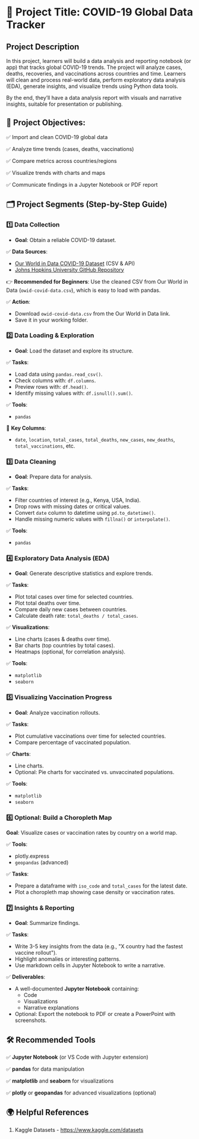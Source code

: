 # 📝 Project Title: COVID-19 Global Data Tracker

## Project Description
In this project, learners will build a data analysis and reporting notebook (or app) that tracks global COVID-19 trends. The project will analyze cases, deaths, recoveries, and vaccinations across countries and time. Learners will clean and process real-world data, perform exploratory data analysis (EDA), generate insights, and visualize trends using Python data tools.

By the end, they’ll have a data analysis report with visuals and narrative insights, suitable for presentation or publishing.

## 🚩 Project Objectives:
✅ Import and clean COVID-19 global data

✅ Analyze time trends (cases, deaths, vaccinations)

✅ Compare metrics across countries/regions

✅ Visualize trends with charts and maps

✅ Communicate findings in a Jupyter Notebook or PDF report

## 🗂️ Project Segments (Step-by-Step Guide)

### 1️⃣ Data Collection
- **Goal**: Obtain a reliable COVID-19 dataset.

✅ **Data Sources**:
- [Our World in Data COVID-19 Dataset](https://ourworldindata.org/coronavirus#coronavirus-country-profiles) (CSV & API)
- [Johns Hopkins University GitHub Repository](https://github.com/CSSEGISandData/COVID-19)

👉 **Recommended for Beginners**: Use the cleaned CSV from Our World in Data (`owid-covid-data.csv`), which is easy to load with pandas.

✅ **Action**:
- Download `owid-covid-data.csv` from the Our World in Data link.
- Save it in your working folder.


### 2️⃣ Data Loading & Exploration
- **Goal**: Load the dataset and explore its structure.

✅ **Tasks**:
- Load data using `pandas.read_csv()`.
- Check columns with: `df.columns`.
- Preview rows with: `df.head()`.
- Identify missing values with: `df.isnull().sum()`.

✅ **Tools**:
- `pandas`

📌 **Key Columns**:
- `date`, `location`, `total_cases`, `total_deaths`, `new_cases`, `new_deaths`, `total_vaccinations`, etc.

### 3️⃣ Data Cleaning
- **Goal**: Prepare data for analysis.

✅ **Tasks**:
- Filter countries of interest (e.g., Kenya, USA, India).
- Drop rows with missing dates or critical values.
- Convert `date` column to datetime using `pd.to_datetime()`.
- Handle missing numeric values with `fillna()` or `interpolate()`.

✅ **Tools**:
- `pandas`

### 4️⃣ Exploratory Data Analysis (EDA)
- **Goal**: Generate descriptive statistics and explore trends.

✅ **Tasks**:
- Plot total cases over time for selected countries.
- Plot total deaths over time.
- Compare daily new cases between countries.
- Calculate death rate: `total_deaths / total_cases`.

✅ **Visualizations**:
- Line charts (cases & deaths over time).
- Bar charts (top countries by total cases).
- Heatmaps (optional, for correlation analysis).

✅ **Tools**:
- `matplotlib`
- `seaborn`

### 5️⃣ Visualizing Vaccination Progress
- **Goal**: Analyze vaccination rollouts.

✅ **Tasks**:
- Plot cumulative vaccinations over time for selected countries.
- Compare percentage of vaccinated population.

✅ **Charts**:
- Line charts.
- Optional: Pie charts for vaccinated vs. unvaccinated populations.

✅ **Tools**:
- `matplotlib`
- `seaborn`


### 6️⃣ Optional: Build a Choropleth Map
**Goal**: Visualize cases or vaccination rates by country on a world map.

✅ **Tools**:
- plotly.express
- `geopandas` (advanced)

✅ **Tasks**:
- Prepare a dataframe with `iso_code` and `total_cases` for the latest date.
- Plot a choropleth map showing case density or vaccination rates.


### 7️⃣ Insights & Reporting
- **Goal**: Summarize findings.

✅ **Tasks**:
- Write 3-5 key insights from the data (e.g., "X country had the fastest vaccine rollout").
- Highlight anomalies or interesting patterns.
- Use markdown cells in Jupyter Notebook to write a narrative.

✅ **Deliverables**:
- A well-documented **Jupyter Notebook** containing:
  - Code
  - Visualizations
  - Narrative explanations
- Optional: Export the notebook to PDF or create a PowerPoint with screenshots.


## 🛠️ Recommended Tools
✅ **Jupyter Notebook** (or VS Code with Jupyter extension)

✅ **pandas** for data manipulation

✅ **matplotlib** and **seaborn** for visualizations

✅ **plotly** or **geopandas** for advanced visualizations (optional)

## 🌍 Helpful References
1. Kaggle Datasets - https://www.kaggle.com/datasets
